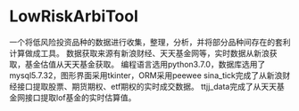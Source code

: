 # LowRiskArbiTool
一个将低风险投资品种的数据进行收集，整理，分析，并将部分品种间存在的套利计算做成工具。
数据获取来源有新浪财经、天天基金网等，实时数据从新浪获取，基金估值从天天基金获取。
编程语言选用python3.7.0，数据库选用了mysql5.7.32，图形界面采用tkinter，ORM采用peewee
sina_tick完成了从新浪财经接口提取股票、期货期权、etf期权的实时成交数据。
ttjj_data完成了从天天基金网接口提取lof基金的实时估算值。
